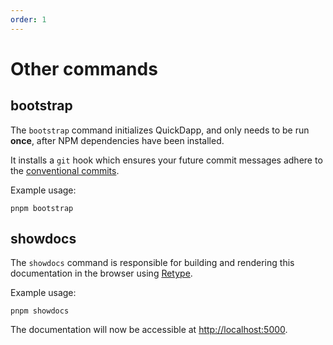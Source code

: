 ```yaml
---
order: 1
---
```


# Other commands

## bootstrap

The `bootstrap` command initializes QuickDapp, and only needs to be run **once**, after NPM dependencies have been installed.

It installs a `git` hook which ensures your future commit messages adhere to the [conventional commits](https://github.com/conventional-changelog/commitlint).

Example usage:

```shell
pnpm bootstrap
```

## showdocs

The `showdocs` command is responsible for building and rendering this documentation in the browser using [Retype](https://retype.com).

Example usage:

```shell
pnpm showdocs
```

The documentation will now be accessible at [http://localhost:5000](http://localhost:500).
